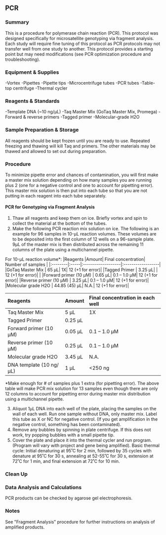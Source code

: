 ## PCR

### Summary
This is a procedure for polymerase chain reaction (PCR). This protocol was designed specifically for microsatellite genotyping via fragment analysis. Each study will require fine tuning of this protocol as PCR protocols may not transfer well from one study to another. This protocol provides a starting point but may need modifications (see PCR optimization procedure and troubleshooting).

### Equipment & Supplies
-Vortex
-Pipettes
-Pipette tips
-Microcentrifuge tubes
-PCR tubes
-Table-top centrifuge
-Thermal cycler

### Reagents & Standards
-Template DNA (~10 ng/µL)
-Taq Master Mix (GoTaq Master Mix, Promega)
-Forward & reverse primers
-Tagged primer
-Molecular-grade H2O

### Sample Preparation & Storage
All reagents should be kept frozen until you are ready to use. Repeated freezing and thawing will kill Taq and primers. The other materials may be thawed and allowed to set out during preparation.

### Procedure
To minimize pipette error and chances of contamination, you will first make a master mix solution depending on how many samples you are running plus 2 (one for a negative control and one to account for pipetting error). This master mix solution is then put into each tube so that you are not putting in each reagent into each tube separately.

#### PCR for Genotyping via Fragment Analysis
1. Thaw all reagents and keep them on ice. Briefly vortex and spin to collect the material at the bottom of the tubes.
2. Make the following PCR reaction mix solution on ice.
The following is an example for 96 samples in 10-µL reaction volumes. These volumes are to be deposited into the first column of 12 wells on a 96-sample plate. 9µL of the master mix is then distributed across the remaining 11 columns of the plate using a multichannel pipette.

For 10-µL reaction volume*:
|Reagents	|Amount| Final concentration| Number of samples |
|:--------|:-----|:-------------------|:------------------|
|GoTaq Master Mix	| 65 µL| 1X| 12 (+1 for error)|
|Tagged Primer | 3.25 µL|  | 12 (+1 for error)|  |
|Forward primer (10 µM)	| 0.65 µL| 0.1 – 1.0 µM| 12 (+1 for error)|
|Reverse primer	(10 µM) | 3.25 µL| 0.1 – 1.0 µM| 12 (+1 for error)|
|Molecular grade H2O	| 44.85 (45) µL| N.A.| 12 (+1 for error)|

|Reagents	|Amount	|Final concentration in each well
|:--------|:-----|:-------------------|
|Taq Master Mix | 5 µL|	1X
|Tagged Primer | 0.25 µL|
|Forward primer (10 µM) |	0.05 µL| 0.1 – 1.0 µM
|Reverse primer (10 µM) |	0.25 µL|	0.1 – 1.0 µM
|Molecular grade H2O | 3.45 µL|	N.A.
|DNA template (10 ng/µL)	| 1 µL|	<250 ng

*Make enough for # of samples plus 1 extra (for pipetting error). The above table will make PCR mix solution for 13 samples even though there are only 12 columns to account for pipetting error during master mix distribution using a multichannel pipette.

3. Aliquot 1µL DNA into each well of the plate, placing the samples on the wall of each well. Run one sample without DNA, only master mix. Label this tube as X or NC for negative control. (If you get amplification in the negative control, something has been contaminated).
4. Remove any bubbles by spinning in plate centrifuge. If this does not work, try popping bubbles with a small pipette tip.
5. Cover the plate and place it into the thermal cycler and run program. (Program will vary with project and gene being amplified).
  Basic thermal cycle: Initial denaturing at 95˚C for 2 min, followed by 35 cycles with denature at 95˚C for 30 s, annealing at 52-55˚C for 30 s, extension at 72˚C for 1 min, and final extension at 72˚C for 10 min.

### Clean Up

### Data Analysis and Calculations
PCR products can be checked by agarose gel electrophoresis.

### Notes
See "Fragment Analysis" procedure for further instructions on analysis of amplified products.
